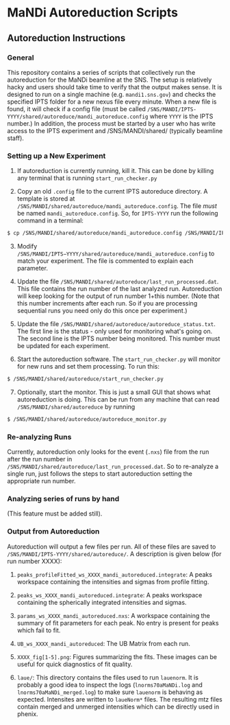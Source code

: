 # MaNDi Autoreduction Scripts

## Autoreduction Instructions
### General
This repository contains a series of scripts that collectively run the autoreduction for the MaNDi beamline at the SNS. The setup is relatively hacky and users should take time to verify that the output makes sense.  It is designed to run on a single machine (e.g. `mandi1.sns.gov`) and checks the specified IPTS folder for a new nexus file every minute.  When a new file is found, it will check if a config file (must be called `/SNS/MANDI/IPTS-YYYY/shared/autoreduce/mandi_autoreduce.config` where `YYYY` is the IPTS number.)  In addition, the process must be started by a user who has write access to the IPTS experiment and /SNS/MANDI/shared/ (typically beamline staff).

### Setting up a New Experiment
1) If autoreduction is currently running, kill it.  This can be done by killing any terminal that is running `start_run_checker.py`

2) Copy an old `.config` file to the current IPTS autoreduce directory.  A template is stored at `/SNS/MANDI/shared/autoreduce/mandi_autoreduce.config`.  The file *must* be named `mandi_autoreduce.config`.  So, for `IPTS-YYYY` run the following command in a terminal:

```bash
$ cp /SNS/MANDI/shared/autoreduce/mandi_autoreduce.config /SNS/MANDI/IPTS−YYYY/shared/autoreduce/
```

3) Modify `/SNS/MANDI/IPTS−YYYY/shared/autoreduce/mandi_autoreduce.config` to match your experiment.  The file is commented to explain each parameter.

4) Update the file `/SNS/MANDI/shared/autoreduce/last_run_processed.dat`.  This file contains the run number of the last analyzed run.  Autoreduction will keep looking for the output of run number 1+this number.  (Note that this number increments after each run.  So if you are processing sequential runs you need only do this once per experiment.)

5) Update the file `/SNS/MANDI/shared/autoreduce/autoreduce_status.txt`.  The first line is the status - only used for monitoring what's going on.  The second line is the IPTS number being monitored.  This number must be updated for each experiment.

6) Start the autoreduction software.  The `start_run_checker.py` will monitor for new runs and set them processing.  To run this:

```bash
$ /SNS/MANDI/shared/autoreduce/start_run_checker.py
```

7) Optionally, start the monitor.  This is just a small GUI that shows what autoreduction is doing.  This can be run from any machine that can read `/SNS/MANDI/shared/autoreduce` by running

```bash
$ /SNS/MANDI/shared/autoreduce/autoreduce_monitor.py
```

### Re-analyzing Runs
Currently, autoreduction only looks for the event (`.nxs`) file from the run after the run number in `/SNS/MANDI/shared/autoreduce/last_run_processed.dat`.  So to re-analyze a single run, just follows the steps to start autoreduction setting the appropriate run number.

### Analyzing series of runs by hand
(This feature must be added still).

### Output from Autoreduction
Autoreduction will output a few files per run.  All of these files are saved to `/SNS/MANDI/IPTS-YYYY/shared/autoreduce/`.  A description is given below (for run number XXXX):

1) `peaks_profileFitted_ws_XXXX_mandi_autoreduced.integrate`: A peaks workspace containing the intensities and sigmas from profile fitting.

2) `peaks_ws_XXXX_mandi_autoreduced.integrate`: A peaks workspace containing the spherically integrated intensities and sigmas.

3) `params_ws_XXXX_mandi_autoreduced.nxs`: A workspace containing the summary of fit parameters for each peak.  No entry is present for peaks which fail to fit.

4) `UB_ws_XXXX_mandi_autoreduced`: The UB Matrix from each run.

5) `XXXX_fig[1-5].png`: Figures summarizing the fits.  These images can be useful for quick diagnostics of fit quality.

6) `laue/`: This directory contains the files used to run `lauenorm`.  It is probably a good idea to inspect the logs (`lnorms70aMaNDi.log` and `lnorms70aMaNDi_merged.log`) to make sure `lauenorm` is behaving as expected.  Intensites are written to `laueNorm*` files.  The resulting mtz files contain merged and unmerged intensities which can be directly used in phenix.

